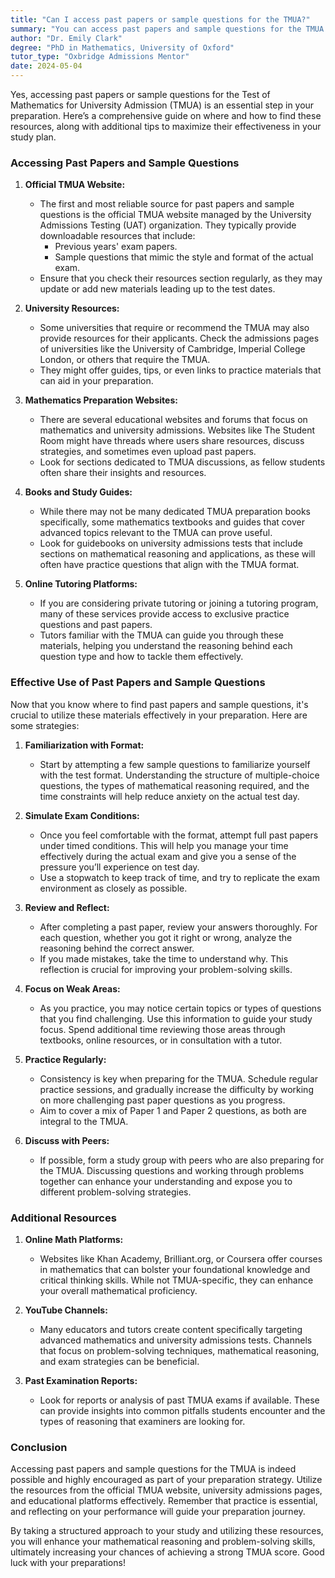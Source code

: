 ```yaml
---
title: "Can I access past papers or sample questions for the TMUA?"
summary: "You can access past papers and sample questions for the TMUA on the official TMUA website, a key resource for effective exam preparation."
author: "Dr. Emily Clark"
degree: "PhD in Mathematics, University of Oxford"
tutor_type: "Oxbridge Admissions Mentor"
date: 2024-05-04
---
```


Yes, accessing past papers or sample questions for the Test of Mathematics for University Admission (TMUA) is an essential step in your preparation. Here’s a comprehensive guide on where and how to find these resources, along with additional tips to maximize their effectiveness in your study plan.

### Accessing Past Papers and Sample Questions

1. **Official TMUA Website:**
   - The first and most reliable source for past papers and sample questions is the official TMUA website managed by the University Admissions Testing (UAT) organization. They typically provide downloadable resources that include:
     - Previous years' exam papers.
     - Sample questions that mimic the style and format of the actual exam.
   - Ensure that you check their resources section regularly, as they may update or add new materials leading up to the test dates.

2. **University Resources:**
   - Some universities that require or recommend the TMUA may also provide resources for their applicants. Check the admissions pages of universities like the University of Cambridge, Imperial College London, or others that require the TMUA.
   - They might offer guides, tips, or even links to practice materials that can aid in your preparation.

3. **Mathematics Preparation Websites:**
   - There are several educational websites and forums that focus on mathematics and university admissions. Websites like The Student Room might have threads where users share resources, discuss strategies, and sometimes even upload past papers.
   - Look for sections dedicated to TMUA discussions, as fellow students often share their insights and resources.

4. **Books and Study Guides:**
   - While there may not be many dedicated TMUA preparation books specifically, some mathematics textbooks and guides that cover advanced topics relevant to the TMUA can prove useful.
   - Look for guidebooks on university admissions tests that include sections on mathematical reasoning and applications, as these will often have practice questions that align with the TMUA format.

5. **Online Tutoring Platforms:**
   - If you are considering private tutoring or joining a tutoring program, many of these services provide access to exclusive practice questions and past papers.
   - Tutors familiar with the TMUA can guide you through these materials, helping you understand the reasoning behind each question type and how to tackle them effectively.

### Effective Use of Past Papers and Sample Questions

Now that you know where to find past papers and sample questions, it's crucial to utilize these materials effectively in your preparation. Here are some strategies:

1. **Familiarization with Format:**
   - Start by attempting a few sample questions to familiarize yourself with the test format. Understanding the structure of multiple-choice questions, the types of mathematical reasoning required, and the time constraints will help reduce anxiety on the actual test day.

2. **Simulate Exam Conditions:**
   - Once you feel comfortable with the format, attempt full past papers under timed conditions. This will help you manage your time effectively during the actual exam and give you a sense of the pressure you’ll experience on test day.
   - Use a stopwatch to keep track of time, and try to replicate the exam environment as closely as possible.

3. **Review and Reflect:**
   - After completing a past paper, review your answers thoroughly. For each question, whether you got it right or wrong, analyze the reasoning behind the correct answer.
   - If you made mistakes, take the time to understand why. This reflection is crucial for improving your problem-solving skills.

4. **Focus on Weak Areas:**
   - As you practice, you may notice certain topics or types of questions that you find challenging. Use this information to guide your study focus. Spend additional time reviewing those areas through textbooks, online resources, or in consultation with a tutor.

5. **Practice Regularly:**
   - Consistency is key when preparing for the TMUA. Schedule regular practice sessions, and gradually increase the difficulty by working on more challenging past paper questions as you progress.
   - Aim to cover a mix of Paper 1 and Paper 2 questions, as both are integral to the TMUA.

6. **Discuss with Peers:**
   - If possible, form a study group with peers who are also preparing for the TMUA. Discussing questions and working through problems together can enhance your understanding and expose you to different problem-solving strategies.

### Additional Resources

1. **Online Math Platforms:**
   - Websites like Khan Academy, Brilliant.org, or Coursera offer courses in mathematics that can bolster your foundational knowledge and critical thinking skills. While not TMUA-specific, they can enhance your overall mathematical proficiency.

2. **YouTube Channels:**
   - Many educators and tutors create content specifically targeting advanced mathematics and university admissions tests. Channels that focus on problem-solving techniques, mathematical reasoning, and exam strategies can be beneficial.

3. **Past Examination Reports:**
   - Look for reports or analysis of past TMUA exams if available. These can provide insights into common pitfalls students encounter and the types of reasoning that examiners are looking for.

### Conclusion

Accessing past papers and sample questions for the TMUA is indeed possible and highly encouraged as part of your preparation strategy. Utilize the resources from the official TMUA website, university admissions pages, and educational platforms effectively. Remember that practice is essential, and reflecting on your performance will guide your preparation journey.

By taking a structured approach to your study and utilizing these resources, you will enhance your mathematical reasoning and problem-solving skills, ultimately increasing your chances of achieving a strong TMUA score. Good luck with your preparations!
    